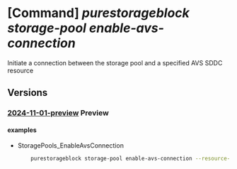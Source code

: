 # [Command] _purestorageblock storage-pool enable-avs-connection_

Initiate a connection between the storage pool and a specified AVS SDDC resource

## Versions

### [2024-11-01-preview](/Resources/mgmt-plane/L3N1YnNjcmlwdGlvbnMve30vcmVzb3VyY2Vncm91cHMve30vcHJvdmlkZXJzL3B1cmVzdG9yYWdlLmJsb2NrL3N0b3JhZ2Vwb29scy97fS9lbmFibGVhdnNjb25uZWN0aW9u/2024-11-01-preview.xml) **Preview**

<!-- mgmt-plane /subscriptions/{}/resourcegroups/{}/providers/purestorage.block/storagepools/{}/enableavsconnection 2024-11-01-preview -->

#### examples

- StoragePools_EnableAvsConnection
    ```bash
        purestorageblock storage-pool enable-avs-connection --resource-group rgpurestorage --storage-pool-name storagePoolname --sddc-resource-id tghkgktlddwlszbeh
    ```
